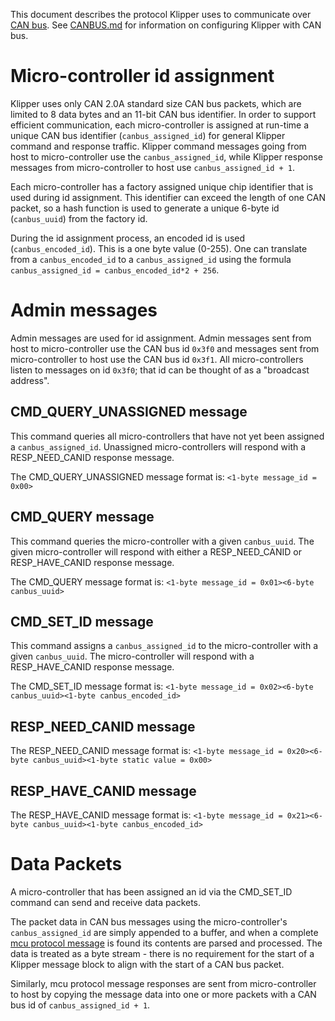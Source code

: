 This document describes the protocol Klipper uses to communicate over
[CAN bus](https://en.wikipedia.org/wiki/CAN_bus). See
[CANBUS.md](CANBUS.md) for information on configuring Klipper with CAN
bus.

# Micro-controller id assignment

Klipper uses only CAN 2.0A standard size CAN bus packets, which are
limited to 8 data bytes and an 11-bit CAN bus identifier. In order to
support efficient communication, each micro-controller is assigned at
run-time a unique CAN bus identifier (`canbus_assigned_id`) for
general Klipper command and response traffic. Klipper command messages
going from host to micro-controller use the `canbus_assigned_id`,
while Klipper response messages from micro-controller to host use
`canbus_assigned_id + 1`.

Each micro-controller has a factory assigned unique chip identifier
that is used during id assignment. This identifier can exceed the
length of one CAN packet, so a hash function is used to generate a
unique 6-byte id (`canbus_uuid`) from the factory id.

During the id assignment process, an encoded id is used
(`canbus_encoded_id`). This is a one byte value (0-255). One can
translate from a `canbus_encoded_id` to a `canbus_assigned_id` using
the formula `canbus_assigned_id = canbus_encoded_id*2 + 256`.

# Admin messages

Admin messages are used for id assignment. Admin messages sent from
host to micro-controller use the CAN bus id `0x3f0` and messages sent
from micro-controller to host use the CAN bus id `0x3f1`. All
micro-controllers listen to messages on id `0x3f0`; that id can be
thought of as a "broadcast address".

## CMD_QUERY_UNASSIGNED message

This command queries all micro-controllers that have not yet been
assigned a `canbus_assigned_id`. Unassigned micro-controllers will
respond with a RESP_NEED_CANID response message.

The CMD_QUERY_UNASSIGNED message format is:
`<1-byte message_id = 0x00>`

## CMD_QUERY message

This command queries the micro-controller with a given `canbus_uuid`.
The given micro-controller will respond with either a RESP_NEED_CANID
or RESP_HAVE_CANID response message.

The CMD_QUERY message format is:
`<1-byte message_id = 0x01><6-byte canbus_uuid>`

## CMD_SET_ID message

This command assigns a `canbus_assigned_id` to the micro-controller
with a given `canbus_uuid`. The micro-controller will respond with a
RESP_HAVE_CANID response message.

The CMD_SET_ID message format is:
`<1-byte message_id = 0x02><6-byte canbus_uuid><1-byte canbus_encoded_id>`

## RESP_NEED_CANID message

The RESP_NEED_CANID message format is:
`<1-byte message_id = 0x20><6-byte canbus_uuid><1-byte static value = 0x00>`

## RESP_HAVE_CANID message

The RESP_HAVE_CANID message format is:
`<1-byte message_id = 0x21><6-byte canbus_uuid><1-byte canbus_encoded_id>`

# Data Packets

A micro-controller that has been assigned an id via the CMD_SET_ID
command can send and receive data packets.

The packet data in CAN bus messages using the micro-controller's
`canbus_assigned_id` are simply appended to a buffer, and when a
complete [mcu protocol message](Protocol.md) is found its contents are
parsed and processed. The data is treated as a byte stream - there is
no requirement for the start of a Klipper message block to align with
the start of a CAN bus packet.

Similarly, mcu protocol message responses are sent from
micro-controller to host by copying the message data into one or more
packets with a CAN bus id of `canbus_assigned_id + 1`.
